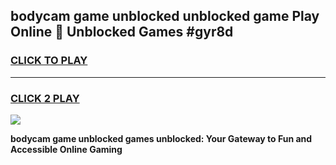 
## bodycam game unblocked unblocked game Play Online 👋 Unblocked Games #gyr8d
<h3>
<a href="https://premium.freeplayer.one?title=bodycam_game_unblocked&ref=21F">CLICK TO PLAY</a></h3>
<hr>

<h3>
<a href="https://premium.freeplayer.one?title=bodycam_game_unblocked&ref=21F">CLICK 2 PLAY</a>
  
</h3>

<a href="https://premium.freeplayer.one?title=bodycam_game_unblocked&ref=21F/"><img src="https://clearcache.store/games.png"></a>


**bodycam game unblocked games unblocked: Your Gateway to Fun and Accessible Online Gaming**
